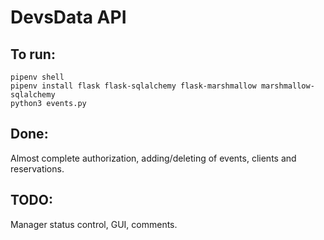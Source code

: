 # DevsData API
## To run:
    pipenv shell
    pipenv install flask flask-sqlalchemy flask-marshmallow marshmallow-sqlalchemy
	python3 events.py

## Done:
Almost complete authorization, adding/deleting of events, clients and reservations.

## TODO:
Manager status control, GUI, comments.

